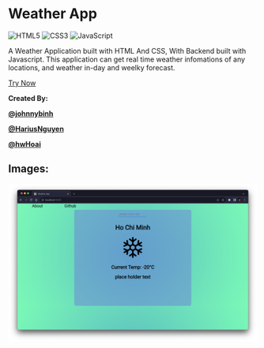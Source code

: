 # Weather App
![HTML5](https://img.shields.io/badge/html5-%23E34F26.svg?style=for-the-badge&logo=html5&logoColor=white) ![CSS3](https://img.shields.io/badge/css3-%231572B6.svg?style=for-the-badge&logo=css3&logoColor=white) 
![JavaScript](https://img.shields.io/badge/javascript-%23323330.svg?style=for-the-badge&logo=javascript&logoColor=%23F7DF1E)

A Weather Application built with HTML And CSS, With Backend built with Javascript. This application can get real time weather infomations of any locations, and weather in-day and weelky forecast.

[Try Now](https://johnnybinh.github.io/gdsc-g4-weatherapp/)



**Created By:**

[**@johnnybinh**](https://github.com/johnnybinh)

[**@HariusNguyen**](https://github.com/johnnybinh/gdsc-g4-weatherapp/commits?author=HariusNguyen "View all commits by HariusNguyen")

[**@hwHoai**](https://github.com/hwHoai)

## Images:

![Image ](image-2.png)
